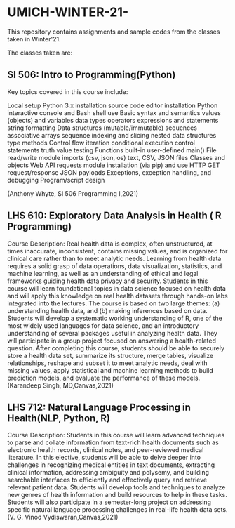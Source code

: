 # UMICH-WINTER-21-
This repository contains assignments and sample codes from the classes taken in Winter'21. 

The classes taken are:

## SI 506: Intro to Programming(Python)
Key topics covered in this course include:

Local setup
Python 3.x installation
source code editor installation
Python interactive console and Bash shell use
Basic syntax and semantics
values (objects) and variables
data types
operators
expressions and statements
string formatting
Data structures (mutable/immutable)
sequences
associative arrays
sequence indexing and slicing
nested data structures
type methods
Control flow
iteration
conditional execution
control statements
truth value testing
Functions
built-in
user-defined
main()
File read/write
module imports (csv, json, os)
text, CSV, JSON files
Classes and objects
Web API
requests module installation (via pip) and use
HTTP GET request/response
JSON payloads
Exceptions, exception handling, and debugging
Program/script design

(Anthony Whyte, SI 506 Programming I,2021)

## LHS 610: Exploratory Data Analysis in Health ( R Programming)

Course Description: Real health data is complex, often unstructured, at times inaccurate, inconsistent, contains missing values, and is organized for clinical care rather than to meet analytic needs. Learning from health data requires a solid grasp of data operations, data visualization, statistics, and machine learning, as well as an understanding of ethical and legal frameworks guiding health data privacy and security. Students in this course will learn foundational topics in data science focused on health data and will apply this knowledge on real health datasets through hands-on labs integrated into the lectures. The course is based on two large themes: (a) understanding health data, and (b) making inferences based on data. Students will develop a systematic working understanding of R, one of the most widely used languages for data science, and an introductory understanding of several packages useful in analyzing health data. They will participate in a group project focused on answering a health-related question. After completing this course, students should be able to securely store a health data set, summarize its structure, merge tables, visualize relationships, reshape and subset it to meet analytic needs, deal with missing values, apply statistical and machine learning methods to build prediction models, and evaluate the performance of these models. (Karandeep Singh, MD,Canvas,2021)

## LHS 712: Natural Language Processing in Health(NLP, Python, R)

Course Description: Students in this course will learn advanced techniques to parse and collate information from text-rich health documents such as electronic health records, clinical notes, and peer-reviewed medical literature. In this elective, students will be able to delve deeper into challenges in recognizing medical entities in text documents, extracting clinical information, addressing ambiguity and polysemy, and building searchable interfaces to efficiently and effectively query and retrieve relevant patient data. Students will develop tools and techniques to analyze new genres of health information and build resources to help in these tasks. Students will also participate in a semester-long project on addressing specific natural language processing challenges in real-life health data sets.(V. G. Vinod Vydiswaran,Canvas,2021)


